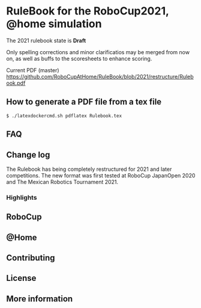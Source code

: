 # RuleBook for the RoboCup2021, @home simulation
The 2021 rulebook state is **Draft**

Only spelling corrections and minor clarificatios may be merged from now on, as well as buffs to the scoresheets to enhance scoring. 

Current PDF (master) https://github.com/RoboCupAtHome/RuleBook/blob/2021/restructure/Rulebook.pdf

## How to generate a PDF file from a tex file

```
$ ./latexdockercmd.sh pdflatex Rulebook.tex
```


## FAQ

## Change log
The Rulebook has being completely restructured for 2021 and later competitions. The new format was first tested at RoboCup JapanOpen 2020 and The Mexican Robotics Tournament 2021.

### Highlights


## RoboCup

## @Home

## Contributing

## License

## More information



